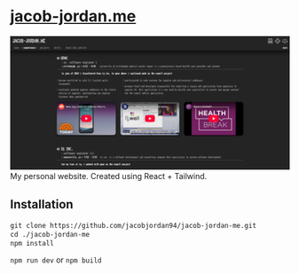 # [jacob-jordan.me](https://jacob-jordan.me)

[![jacob-jordan.me Screenshot](/public/screenshots/jacob-jordan-me.png)](https://jacob-jordan.me)
My personal website. Created using React + Tailwind. 

## Installation

```
git clone https://github.com/jacobjordan94/jacob-jordan-me.git
cd ./jacob-jordan-me
npm install
```

`npm run dev` or `npm build`
